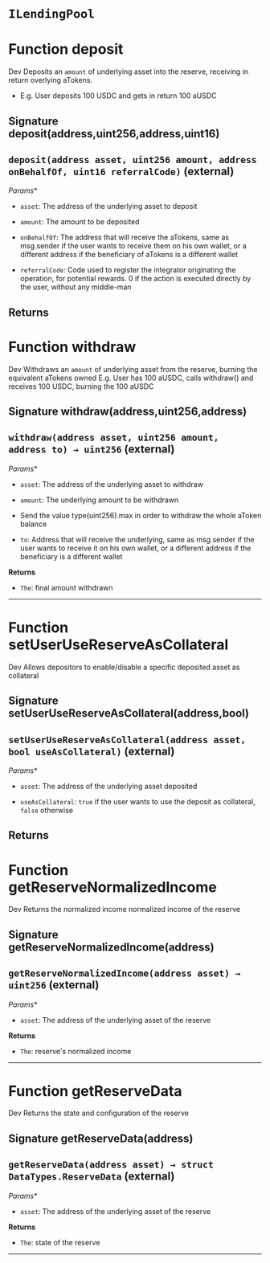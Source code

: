 # `ILendingPool`




# Function deposit

Dev Deposits an `amount` of underlying asset into the reserve, receiving in return overlying aTokens.
- E.g. User deposits 100 USDC and gets in return 100 aUSDC

## Signature deposit(address,uint256,address,uint16)
## `deposit(address asset, uint256 amount, address onBehalfOf, uint16 referralCode)` (external)
*Params**
 - `asset`: The address of the underlying asset to deposit

 - `amount`: The amount to be deposited

 - `onBehalfOf`: The address that will receive the aTokens, same as msg.sender if the user
  wants to receive them on his own wallet, or a different address if the beneficiary of aTokens
  is a different wallet

 - `referralCode`: Code used to register the integrator originating the operation, for potential rewards.
  0 if the action is executed directly by the user, without any middle-man


**Returns**
-----
# Function withdraw

Dev Withdraws an `amount` of underlying asset from the reserve, burning the equivalent aTokens owned
E.g. User has 100 aUSDC, calls withdraw() and receives 100 USDC, burning the 100 aUSDC

## Signature withdraw(address,uint256,address)
## `withdraw(address asset, uint256 amount, address to) → uint256` (external)
*Params**
 - `asset`: The address of the underlying asset to withdraw

 - `amount`: The underlying amount to be withdrawn
  - Send the value type(uint256).max in order to withdraw the whole aToken balance

 - `to`: Address that will receive the underlying, same as msg.sender if the user
  wants to receive it on his own wallet, or a different address if the beneficiary is a
  different wallet


**Returns**
 - `The`: final amount withdrawn

-----
# Function setUserUseReserveAsCollateral

Dev Allows depositors to enable/disable a specific deposited asset as collateral

## Signature setUserUseReserveAsCollateral(address,bool)
## `setUserUseReserveAsCollateral(address asset, bool useAsCollateral)` (external)
*Params**
 - `asset`: The address of the underlying asset deposited

 - `useAsCollateral`: `true` if the user wants to use the deposit as collateral, `false` otherwise


**Returns**
-----
# Function getReserveNormalizedIncome

Dev Returns the normalized income normalized income of the reserve

## Signature getReserveNormalizedIncome(address)
## `getReserveNormalizedIncome(address asset) → uint256` (external)
*Params**
 - `asset`: The address of the underlying asset of the reserve


**Returns**
 - `The`: reserve's normalized income
-----
# Function getReserveData

Dev Returns the state and configuration of the reserve

## Signature getReserveData(address)
## `getReserveData(address asset) → struct DataTypes.ReserveData` (external)
*Params**
 - `asset`: The address of the underlying asset of the reserve


**Returns**
 - `The`: state of the reserve

-----

